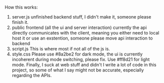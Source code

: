 How this works:
1. server.js
unfinished backend stuff, I didn't make it, someone please finish it.
2. public
frontend
(all the ui and server interaction)
currently the api directly communicates with the client, meaning you either need to local host it or use an exstention, someone please move api interaction to backend
3. script.js
This is where most if not all of the js is.
4. style.css
Please use #8a2be2 for dark mode, the ui is currently incoherent during mode switching, please fix. Use #ff8d21 for light mode.
Finally, I suck at web stuff and didn't I write a lot of code in this project, so some of what I say might not be accurate, especially regarding the APIs.